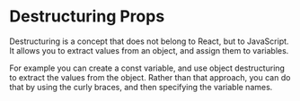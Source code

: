 # Destructuring Props

Destructuring is a concept that does not belong to React, but to JavaScript.
It allows you to extract values from an object, and assign them to variables.

For example you can create a const variable, and use object destructuring to extract the values from the object.
Rather than that approach, you can do that by using the curly braces, and then specifying the variable names.
